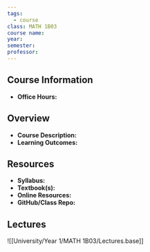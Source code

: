 ```yaml
---
tags:
  - course
class: MATH 1B03
course name:
year:
semester:
professor:
---
```

## Course Information
- **Office Hours:**  

## Overview
- **Course Description:**  
- **Learning Outcomes:**  

## Resources
- **Syllabus:**  
- **Textbook(s):**  
- **Online Resources:**  
- **GitHub/Class Repo:**  

## Lectures
![[University/Year 1/MATH 1B03/Lectures.base]]
